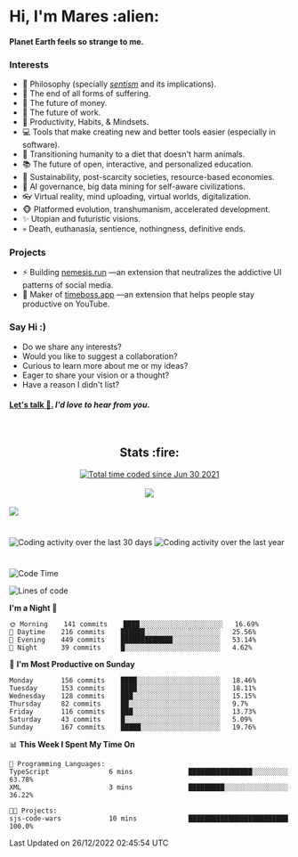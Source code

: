 <h1>Hi, I'm Mares :alien:</h1>

#### Planet Earth feels so strange to me.

### **Interests**

- 🌊 Philosophy (specially [_sentism_][sentismmedium] and its implications).
- 🎯 The end of all forms of suffering.
- 💸 The future of money.
- 💼 The future of work.
- 🧠 Productivity, Habits, & Mindsets.
- 💻 Tools that make creating new and better tools easier (especially in software).
- 🥗 Transitioning humanity to a diet that doesn't harm animals.
- 📚 The future of open, interactive, and personalized education.
- 🌱 Sustainability, post-scarcity societies, resource-based economies.
- 🤖 AI governance, big data mining for self-aware civilizations.
- 👓 Virtual reality, mind uploading, virtual worlds, digitalization.
- 🐵 Platformed evolution, transhumanism, accelerated development.
- ✨ Utopian and futuristic visions.
- 💀 Death, euthanasia, sentience, nothingness, definitive ends.


### **Projects**

- ⚡ Building [nemesis.run](https://chrome.google.com/webstore/detail/nemesis-%E2%80%93-humane-design-f/blfbbifgjgikekfochleknjcopefifgo?hl=en) —an extension that neutralizes the addictive UI patterns of social media.
- 💎 Maker of [timeboss.app](https://timeboss.app) —an extension that helps people stay productive on YouTube.


### **Say Hi :)**

- Do we share any interests?
- Would you like to suggest a collaboration?
- Curious to learn more about me or my ideas?
- Eager to share your vision or a thought?
- Have a reason I didn't list?

#### [Let's talk :wave:.](mailto:mareszhar@gmail.com) _I'd love to hear from you_.

[sentismmedium]: https://medium.com/@mareszhar/born-a-prisoner-a-reflection-about-life-its-struggles-and-a-plan-to-escape-d8566ce9b026

<br>

<h2 align="center">Stats :fire:</h2>

<div align="center">
  <a href="https://wakatime.com/@cfdc0e0d-4860-4b62-9ff0-cb659185525e">
    <img src="https://wakatime.com/badge/user/cfdc0e0d-4860-4b62-9ff0-cb659185525e.svg" alt="Total time coded since Jun 30 2021" />
  </a>
</div>

<br>

<!-- 
Add or remove this: 
&dates=B1AAB3FF 
...or this...
&date_format=M%20j%5B%2C%20Y%5D
from the *streak stats URL below* if they get bugged and aren't updating: 
-->

<div align="center">
  <img src="https://github-readme-streak-stats.herokuapp.com?user=mareszhar&theme=black-ice&hide_border=true&stroke=FFFFFF15&ring=DF8FFE&fire=DF8FFE&currStreakLabel=DF8FFE&background=1A232A&currStreakNum=86FFAB&dates=B1AAB3FF&date_format=M%20j%5B%2C%20Y%5D">
</div>

<br>

<img src="https://activity-graph.herokuapp.com/graph?username=mareszhar&theme=nord&bg_color=00000000&color=979797&line=DF8FFE&point=00000000&area=true&hide_border=true">

<br>

<h1></h1>

<img src="https://wakatime.com/share/@mares/5df0ff02-9c79-41b4-b540-51dc9c65a57b.svg" alt="Coding activity over the last 30 days" />
<img src="https://wakatime.com/share/@mares/ea89ba71-f374-40af-930c-e0655909fe37.svg" alt="Coding activity over the last year" />

<h1></h1>

<!--START_SECTION:waka-->
![Code Time](http://img.shields.io/badge/Code%20Time-631%20hrs%2014%20mins-blue)

![Lines of code](https://img.shields.io/badge/From%20Hello%20World%20I%27ve%20Written-168%20Thousand%20lines%20of%20code-blue)

**I'm a Night 🦉** 

```text
🌞 Morning    141 commits    ████░░░░░░░░░░░░░░░░░░░░░   16.69% 
🌆 Daytime    216 commits    ██████░░░░░░░░░░░░░░░░░░░   25.56% 
🌃 Evening    449 commits    █████████████░░░░░░░░░░░░   53.14% 
🌙 Night      39 commits     █░░░░░░░░░░░░░░░░░░░░░░░░   4.62%

```
📅 **I'm Most Productive on Sunday** 

```text
Monday       156 commits    ████░░░░░░░░░░░░░░░░░░░░░   18.46% 
Tuesday      153 commits    ████░░░░░░░░░░░░░░░░░░░░░   18.11% 
Wednesday    128 commits    ███░░░░░░░░░░░░░░░░░░░░░░   15.15% 
Thursday     82 commits     ██░░░░░░░░░░░░░░░░░░░░░░░   9.7% 
Friday       116 commits    ███░░░░░░░░░░░░░░░░░░░░░░   13.73% 
Saturday     43 commits     █░░░░░░░░░░░░░░░░░░░░░░░░   5.09% 
Sunday       167 commits    █████░░░░░░░░░░░░░░░░░░░░   19.76%

```


📊 **This Week I Spent My Time On** 

```text
💬 Programming Languages: 
TypeScript               6 mins              ████████████████░░░░░░░░░   63.78% 
XML                      3 mins              █████████░░░░░░░░░░░░░░░░   36.22%

🐱‍💻 Projects: 
sjs-code-wars            10 mins             █████████████████████████   100.0%

```


 Last Updated on 26/12/2022 02:45:54 UTC
<!--END_SECTION:waka-->
